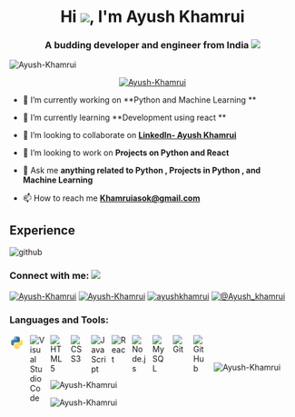 ### <h1 align="center">Hi <img src="https://github.com/TheDudeThatCode/TheDudeThatCode/blob/master/Assets/Hi.gif" width="29px">, I'm Ayush Khamrui</h1>
<h3 align="center">A budding developer and engineer from India <img src="https://github.com/TheDudeThatCode/TheDudeThatCode/blob/master/Assets/Developer.gif" width="30px"></h3>


<p align="left"> <img src="https://komarev.com/ghpvc/?username=Ayush-Khamrui&label=Profile%20views&color=0e75b6&style=flat" alt="Ayush-Khamrui" /> </p>

<p align="center"> <a href="https://github.com/ryo-ma/github-profile-trophy"><img src="https://github-profile-trophy.vercel.app/?username=Ayush-Khamrui&theme=dracula" alt="Ayush-Khamrui" /></a> </p>

- 🔭 I’m currently working on **Python and Machine Learning **

- 🌱 I’m currently learning **Development using react **

- 👯 I’m looking to collaborate on **[LinkedIn- Ayush Khamrui](https://www.linkedin.com/in/ayush-khamrui/)**

<!---👨‍💻 You can also check out my portfolio at [LINK OF GOOGLE ](lINK OF GITHUB)--> 

- 🤝 I’m looking to work on **Projects on Python and React**

- 💬 Ask me **anything related to Python , Projects in Python , and Machine Learning**

- 📫 How to reach me **Khamruiasok@gmail.com**

## Experience

![github](https://user-images.githubusercontent.com/71402528/106022694-225cfd80-60ec-11eb-9d3d-78cf6bf8d2ef.gif)

<h3 align="left">Connect with me: <img src="https://github.com/TheDudeThatCode/TheDudeThatCode/blob/master/Assets/Handshake.gif" height="32px"> </h3>
<p align="left">
  <a href="https://twitter.com/AyushKhamrui" target="blank"><img align="center" src="https://raw.githubusercontent.com/rahuldkjain/github-profile-readme-generator/master/src/images/icons/Social/twitter.svg" alt="Ayush-Khamrui" height="30" width="40" /></a>
<a href="https://www.linkedin.com/in/ayush-khamrui/" target="blank"><img align="center" src="https://raw.githubusercontent.com/rahuldkjain/github-profile-readme-generator/master/src/images/icons/Social/linked-in-alt.svg" alt="Ayush-Khamrui" height="30" width="40" /></a>
<a href="https://www.instagram.com/ayushkhamrui/" target="blank"><img align="center" src="https://raw.githubusercontent.com/rahuldkjain/github-profile-readme-generator/master/src/images/icons/Social/instagram.svg" alt="ayushkhamrui" height="30" width="40" /></a> 
<a href="https://www.hackerrank.com/Ayush_khamrui" target="blank"><img align="center" src="https://raw.githubusercontent.com/rahuldkjain/github-profile-readme-generator/master/src/images/icons/Social/hackerrank.svg" alt="@Ayush_khamrui" height="30" width="40" /></a></p>


### Languages and Tools:
<img align="left" alt="Python" width="26px" src="https://raw.githubusercontent.com/devicons/devicon/master/icons/python/python-original.svg" style="padding-right:10px;" />
<img align="left" alt="Visual Studio Code" width="26px" src="https://cdn.jsdelivr.net/gh/devicons/devicon/icons/vscode/vscode-original.svg" style="padding-right:10px;" />
<img align="left" alt="HTML5" width="26px" src="https://cdn.jsdelivr.net/gh/devicons/devicon/icons/html5/html5-original.svg" style="padding-right:10px;" />
<img align="left" alt="CSS3" width="26px" src="https://cdn.jsdelivr.net/gh/devicons/devicon/icons/css3/css3-original.svg" style="padding-right:10px;" />
<img align="left" alt="JavaScript" width="26px" src="https://cdn.jsdelivr.net/gh/devicons/devicon/icons/javascript/javascript-original.svg" style="padding-right:10px;" />
<img align="left" alt="React" width="26px" src="https://cdn.jsdelivr.net/gh/devicons/devicon/icons/react/react-original.svg" style="padding-right:10px;" />
<img align="left" alt="Node.js" width="26px" src="https://cdn.jsdelivr.net/gh/devicons/devicon/icons/nodejs/nodejs-original.svg" style="padding-right:10px;" />
<img align="left" alt="MySQL" width="26px" src="https://cdn.jsdelivr.net/gh/devicons/devicon/icons/mysql/mysql-original.svg" style="padding-right:10px;" />
<img align="left" alt="Git" width="26px" src="https://cdn.jsdelivr.net/gh/devicons/devicon/icons/git/git-original.svg" style="padding-right:10px;" />
<img align="left" alt="GitHub" width="26px" src="https://user-images.githubusercontent.com/3369400/139447912-e0f43f33-6d9f-45f8-be46-2df5bbc91289.png" style="padding-right:10px; padding-bottom:10px;" />
<br/>
<br/>
<p><img src="https://github-readme-stats.vercel.app/api/top-langs?username=Ayush-Khamrui&show_icons=true&locale=en&layout=compact" alt="Ayush-Khamrui" /></p>

<p><img src="https://github-readme-stats.vercel.app/api?username=Ayush-Khamrui&show_icons=true&locale=en" alt="Ayush-Khamrui" /></p>

<p><img src="https://github-readme-streak-stats.herokuapp.com/?user=Ayush-Khamrui&" alt="Ayush-Khamrui" /></p>
